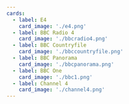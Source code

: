 ```yaml
---
cards:
  - label: E4
    card_image: './e4.png'
  - label: BBC Radio 4
    card_image: './bbcradio4.png'
  - label: BBC Countryfile
    card_image: './bbccountryfile.png'
  - label: BBC Panorama
    card_image: './bbcpanorama.png'
  - label: BBC One
    card_image: './bbc1.png'
  - label: Channel 4
    card_image: './channel4.png'
---
```


